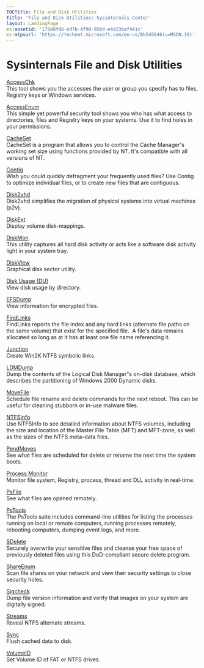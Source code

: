 ```yaml
---
TOCTitle: File and Disk Utilities
Title: 'File and Disk Utilities: Sysinternals Center'
layout: LandingPage
ms:assetid: '17988fd8-ed7b-4f90-95bd-e4d23baf441c'
ms:mtpsurl: 'https://technet.microsoft.com/en-us/Bb545046(v=MSDN.10)'
---
```

# Sysinternals File and Disk Utilities


[AccessChk](accesschk.md)  
This tool shows you the accesses the user or group you specify has
to files, Registry keys or Windows services.

[AccessEnum](accessenum.md)  
This simple yet powerful security tool shows you who has what access
to directories, files and Registry keys on your systems. Use it to
find holes in your permissions.

[CacheSet](cacheset.md)  
CacheSet is a program that allows you to control the Cache Manager's
working set size using functions provided by NT. It's compatible
with all versions of NT.

[Contig](contig.md)  
Wish you could quickly defragment your frequently used files? Use
Contig to optimize individual files, or to create new files that are
contiguous.

[Disk2vhd](disk2vhd.md)  
Disk2vhd simplifies the migration of physical systems into virtual
machines (p2v).

[DiskExt](diskext.md)  
Display volume disk-mappings.

[DiskMon](diskmon.md)  
This utility captures all hard disk activity or acts like a software
disk activity light in your system tray.

[DiskView](diskview.md)  
Graphical disk sector utility.

[Disk Usage (DU)](du.md)  
View disk usage by directory.

[EFSDump](efsdump.md)  
View information for encrypted files.

[FindLinks](findlinks.md)  
FindLinks reports the file index and any hard links (alternate file
paths on the same volume) that exist for the specified file.  A
file's data remains allocated so long as at it has at least one file
name referencing it.

[Junction](junction.md)  
Create Win2K NTFS symbolic links.

[LDMDump](ldmdump.md)  
Dump the contents of the Logical Disk Manager"s on-disk database,
which describes the partitioning of Windows 2000 Dynamic disks.

[MoveFile](movefile.md)  
Schedule file rename and delete commands for the next reboot. This
can be useful for cleaning stubborn or in-use malware files.

[NTFSInfo](ntfsinfo.md)  
Use NTFSInfo to see detailed information about NTFS volumes,
including the size and location of the Master File Table (MFT) and
MFT-zone, as well as the sizes of the NTFS meta-data files.

[PendMoves](pendmoves.md)  
See what files are scheduled for delete or rename the next time the
system boots.

[Process Monitor](procmon.md)  
Monitor file system, Registry, process, thread and DLL activity in
real-time.

[PsFile](psfile.md)  
See what files are opened remotely.

[PsTools](pstools.md)  
The PsTools suite includes command-line utilities for listing the
processes running on local or remote computers, running processes
remotely, rebooting computers, dumping event logs, and more.

[SDelete](sdelete.md)  
Securely overwrite your sensitive files and cleanse your free space
of previously deleted files using this DoD-compliant secure delete
program.

[ShareEnum](shareenum.md)  
Scan file shares on your network and view their security settings to
close security holes.

[Sigcheck](sigcheck.md)  
Dump file version information and verify that images on your system
are digitally signed.

[Streams](streams.md)  
Reveal NTFS alternate streams.

[Sync](sync.md)  
Flush cached data to disk.

[VolumeID](volumeid.md)  
Set Volume ID of FAT or NTFS drives.